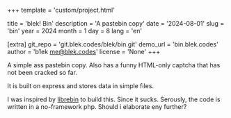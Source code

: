 +++
template = 'custom/project.html'

title = 'blek! Bin'
description = 'A pastebin copy'
date = '2024-08-01'
slug = 'bin'
year = 2024
month = 1
day = 8
lang = 'en'

[extra]
git_repo = 'git.blek.codes/blek/bin.git'
demo_url = 'bin.blek.codes'
author = 'b1ek <me@blek.codes>'
license = 'None'
+++

A simple ass pastebin copy. Also has a funny HTML-only captcha that has not been cracked so far.

It is built on express and stores data in simple files.

I was inspired by [librebin](https://github.com/hnhx/librebin) to build this. Since it sucks. Serously, the code is written in a no-framework php. Should i elaborate eny further?